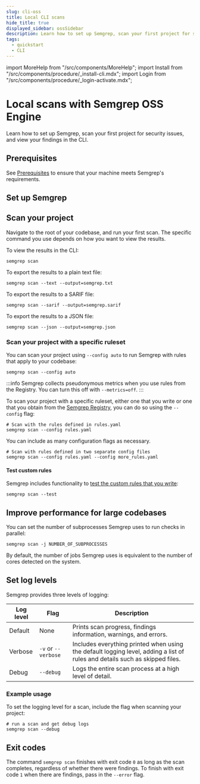 ```yaml
---
slug: cli-oss
title: Local CLI scans
hide_title: true
displayed_sidebar: ossSidebar
description: Learn how to set up Semgrep, scan your first project for security issues, and view your findings in the CLI.
tags:
  - quickstart
  - CLI
---
```


import MoreHelp from "/src/components/MoreHelp";
import Install from "/src/components/procedure/_install-cli.mdx";
import Login from "/src/components/procedure/_login-activate.mdx";

# Local scans with Semgrep OSS Engine

Learn how to set up Semgrep, scan your first project for security issues, and view your findings in the CLI.

## Prerequisites

See [Prerequisites](/prerequisites/) to ensure that your machine meets Semgrep's requirements.

## Set up Semgrep

<Install />

## Scan your project

Navigate to the root of your codebase, and run your first scan. The specific command you use depends on how you want to view the results.

To view the results in the CLI:

```console
semgrep scan
```

To export the results to a plain text file:

```console
semgrep scan --text --output=semgrep.txt
```

To export the results to a SARIF file:

```console
semgrep scan --sarif --output=semgrep.sarif
```

To export the results to a JSON file:

```console
semgrep scan --json --output=semgrep.json
```

### Scan your project with a specific ruleset

You can scan your project using `--config auto` to run Semgrep with rules that apply to your codebase:

```console
semgrep scan --config auto
```

:::info
Semgrep collects pseudonymous metrics when you use rules from the Registry. You can turn this off with `--metrics=off`.
:::

To scan your project with a specific ruleset, either one that you write or one that you obtain from the [Semgrep Registry](https://semgrep.dev/explore), you can do so using the `--config` flag:

```console
# Scan with the rules defined in rules.yaml
semgrep scan --config rules.yaml
```

You can include as many configuration flags as necessary.

```console
# Scan with rules defined in two separate config files
semgrep scan --config rules.yaml --config more_rules.yaml
```

#### Test custom rules

Semgrep includes functionality to [test the custom rules that you write](/writing-rules/testing-rules/):

```console
semgrep scan --test
```

## Improve performance for large codebases

You can set the number of subprocesses Semgrep uses to run checks in parallel:

```console
semgrep scan -j NUMBER_OF_SUBPROCESSES
```

By default, the number of jobs Semgrep uses is equivalent to the number of cores detected on the system.

## Set log levels

Semgrep provides three levels of logging:

| **Log level** | **Flag** | **Description** |
| - | - | - |
| Default | None | Prints scan progress, findings information, warnings, and errors. |
| Verbose | `-v` or `--verbose` | Includes everything printed when using the default logging level, adding a list of rules and details such as skipped files. |
| Debug | `--debug` | Logs the entire scan process at a high level of detail. |

### Example usage

To set the logging level for a scan, include the flag when scanning your project:

```console
# run a scan and get debug logs
semgrep scan --debug
```

## Exit codes

The command `semgrep scan` finishes with exit code `0` as long as the scan completes, regardless of whether there were findings. To finish with exit code `1` when there are findings, pass in the `--error` flag.

<MoreHelp />
